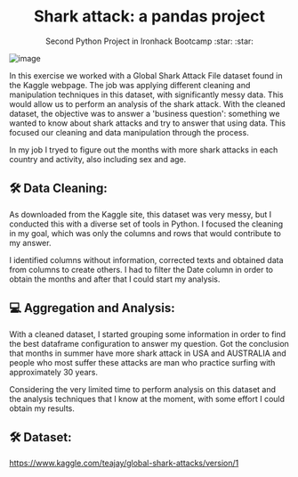 <h1 align="center">Shark attack: a pandas project</h1>

<p align="center"> Second Python Project in Ironhack Bootcamp :star: :star:
</h1>

![image](https://img.shields.io/badge/Python-14354C?style=for-the-badge&logo=python&logoColor=white)

In this exercise we worked with a Global Shark Attack File dataset found in the Kaggle webpage. The job was applying different cleaning and manipulation techniques in this dataset, with significantly messy data. This would allow us to perform an analysis of the shark attack. With the cleaned dataset, the objective was to answer a 'business question': something we wanted to know about shark attacks and try to answer that using data. This focused our cleaning and data manipulation through the process.

In my job I tryed to figure out the months with more shark attacks in each country and activity, also including sex and age.

## 🛠 Data Cleaning:

As downloaded from the Kaggle site, this dataset was very messy, but  I conducted this with a diverse set of tools in Python. I focused the cleaning in my goal, which was only the columns and rows that would contribute to my answer.

I identified columns without information, corrected texts and obtained data from columns to create others. I had to filter the Date column in order to obtain the months and after that I could start my analysis.

##  💻 Aggregation and Analysis:

With a cleaned dataset, I started grouping some information in order to find the best dataframe configuration to answer my question. Got the conclusion that months in summer have more shark attack in USA and AUSTRALIA and people who most suffer these attacks are man who practice surfing with approximately 30 years. 

Considering the very limited time to perform analysis on this dataset and the analysis techniques that I know at the moment, with some effort I could obtain my results. 

## 🛠 Dataset:
https://www.kaggle.com/teajay/global-shark-attacks/version/1
